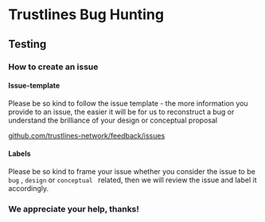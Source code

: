 # Trustlines Bug Hunting

## Testing

### How to create an issue

#### Issue-template

Please be so kind to follow the issue template - the more information you provide to an issue, the easier it will be for us to reconstruct a bug or understand the brilliance of your design or conceptual proposal

[github.com/trustlines-network/feedback/issues](https://github.com/trustlines-network/feedback/issues/new)

#### Labels

Please be so kind to frame your issue whether you consider the issue to be ``bug`` , ``design`` or ``conceptual `` related, then we will review the issue and label it accordingly.


### We appreciate your help, thanks!














